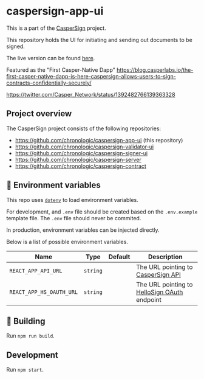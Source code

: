 # caspersign-app-ui

This is a part of the [CasperSign](https://blog.chronologic.network/caspersign-immutable-document-signatures-on-the-blockchain-65edc4969bf0) project.

This repository holds the UI for initiating and sending out documents to be signed.

The live version can be found [here](https://app.caspersign.io/).

Featured as the "First Casper-Native Dapp" https://blog.casperlabs.io/the-first-casper-native-dapp-is-here-caspersign-allows-users-to-sign-contracts-confidentially-securely/

https://twitter.com/Casper_Network/status/1392482766139363328

## Project overview

The CasperSign project consists of the following repositories:

- https://github.com/chronologic/caspersign-app-ui (this repository)
- https://github.com/chronologic/caspersign-validator-ui
- https://github.com/chronologic/caspersign-signer-ui
- https://github.com/chronologic/caspersign-server
- https://github.com/chronologic/caspersign-contract

## 🔧 Environment variables

This repo uses [`dotenv`](https://www.npmjs.com/package/dotenv) to load environment variables.

For development, and `.env` file should be created based on the `.env.example` template file. The `.env` file should never be commited.

In production, environment variables can be injected directly.

Below is a list of possible environment variables.

| Name                     | Type     | Default | Description                                                                                    |
| ------------------------ | -------- | ------- | ---------------------------------------------------------------------------------------------- |
| `REACT_APP_API_URL`      | `string` |         | The URL pointing to [CasperSign API](https://github.com/chronologic/caspersign-server)         |
| `REACT_APP_HS_OAUTH_URL` | `string` |         | The URL pointing to [HelloSign OAuth](https://app.hellosign.com/api/oauthWalkthrough) endpoint |

## :construction: Building

Run `npm run build`.

## Development

Run `npm start`.
